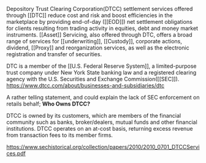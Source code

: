 Depository Trust Clearing Corporation(DTCC) settlement services offered through [[DTC]] reduce cost and risk and boost efficiencies in the marketplace by providing end-of-day ([[EOD]]) net settlement obligations for clients resulting from trading activity in equities, debt and money market instruments. [[Asset]] Servicing, also offered through DTC, offers a broad range of services for [[underwriting]], [[Custody]], corporate actions, dividend, [[Proxy]] and reorganization services, as well as the electronic registration and transfer of securities. 

DTC is a member of the [[U.S. Federal Reserve System]], a limited-purpose trust company under New York State banking law and a registered clearing agency with the U.S. Securities and Exchange Commission([[SEC]]).
https://www.dtcc.com/about/businesses-and-subsidiaries/dtc

A rather telling statement, and could explain the lack of SEC enforcement on retails behalf; **Who Owns DTCC?**

DTCC is owned by its customers, which are members of the financial community such as banks, broker/dealers, mutual funds and other financial institutions. DTCC operates on an at-cost basis, returning excess revenue from transaction fees to its member firms.

https://www.sechistorical.org/collection/papers/2010/2010_0701_DTCCServices.pdf